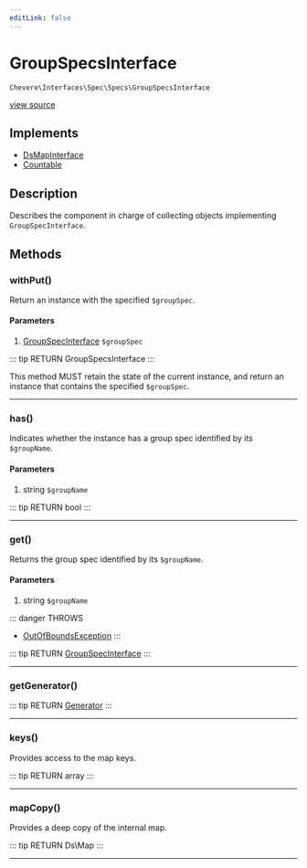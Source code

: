 ```yaml
---
editLink: false
---
```


# GroupSpecsInterface

`Chevere\Interfaces\Spec\Specs\GroupSpecsInterface`

[view source](https://github.com/chevere/chevere/blob/master/interfaces/Spec/Specs/GroupSpecsInterface.php)

## Implements

- [DsMapInterface](../../DataStructures/DsMapInterface.md)
- [Countable](https://www.php.net/manual/class.countable)

## Description

Describes the component in charge of collecting objects implementing `GroupSpecInterface`.

## Methods

### withPut()

Return an instance with the specified `$groupSpec`.

#### Parameters

1. [GroupSpecInterface](./GroupSpecInterface.md) `$groupSpec`

::: tip RETURN
GroupSpecsInterface
:::

This method MUST retain the state of the current instance, and return
an instance that contains the specified `$groupSpec`.

---

### has()

Indicates whether the instance has a group spec identified by its `$groupName`.

#### Parameters

1. string `$groupName`

::: tip RETURN
bool
:::

---

### get()

Returns the group spec identified by its `$groupName`.

#### Parameters

1. string `$groupName`

::: danger THROWS
- [OutOfBoundsException](../../../Exceptions/Core/OutOfBoundsException.md)
:::

::: tip RETURN
[GroupSpecInterface](./GroupSpecInterface.md)
:::

---

### getGenerator()

::: tip RETURN
[Generator](https://www.php.net/manual/class.generator)
:::

---

### keys()

Provides access to the map keys.

::: tip RETURN
array
:::

---

### mapCopy()

Provides a deep copy of the internal map.

::: tip RETURN
Ds\Map
:::

---
